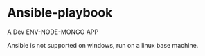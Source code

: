 # Ansible-playbook
A Dev ENV-NODE-MONGO APP

Ansible is not supported on windows, run on a linux base machine.